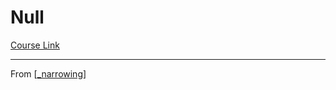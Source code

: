 # Null
[Course Link]()

---
From [[_narrowing]]

[//begin]: # "Autogenerated link references for markdown compatibility"
[_narrowing]: _narrowing "Narrowing"
[//end]: # "Autogenerated link references"